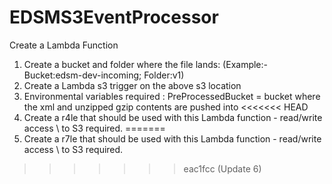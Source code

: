 # EDSMS3EventProcessor
Create a Lambda Function
1) Create a bucket and folder where the file lands: (Example:-  Bucket:edsm-dev-incoming; Folder:v1)
2) Create a Lambda s3 trigger on the above s3 location
3) Environmental variables required : PreProcessedBucket = bucket where the xml and unzipped gzip contents are pushed into
<<<<<<< HEAD
4) Create a r4le that should be used with this Lambda function - read/write access \\ to S3  required.
=======
4) Create a r7le that should be used with this Lambda function - read/write access \\ to S3  required.
>>>>>>> eac1fcc (Update 6)
